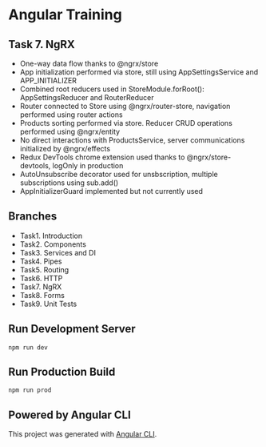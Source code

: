 # Angular Training

## Task 7. NgRX
- One-way data flow thanks to @ngrx/store
- App initialization performed via store, still using AppSettingsService and APP_INITIALIZER
- Combined root reducers used in StoreModule.forRoot(): AppSettingsReducer and RouterReducer
- Router connected to Store using @ngrx/router-store, navigation performed using router actions
- Products sorting performed via store. Reducer CRUD operations performed using @ngrx/entity
- No direct interactions with ProductsService, server communications initialized by @ngrx/effects
- Redux DevTools chrome extension used thanks to @ngrx/store-devtools, logOnly in production
- AutoUnsubscribe decorator used for unsbscription, multiple subscriptions using sub.add()
- AppInitializerGuard implemented but not currently used

## Branches
 - Task1. Introduction
 - Task2. Components
 - Task3. Services and DI
 - Task4. Pipes
 - Task5. Routing
 - Task6. HTTP
 - Task7. NgRX
 - Task8. Forms
 - Task9. Unit Tests

## Run Development Server
```
npm run dev
```

## Run Production Build
```
npm run prod
```

## Powered by Angular CLI
This project was generated with [Angular CLI](https://github.com/angular/angular-cli).
